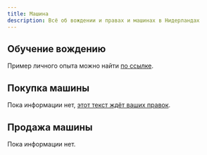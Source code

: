 ```yaml
---
title: Машина
description: Всё об вождении и правах и машинах в Нидерландах
---
```


## Обучение вождению

Пример личного опыта можно найти [по ссылке](https://twitter.com/dvbobrov/status/1161026523828301826).

## Покупка машины

Пока информации нет, [этот текст ждёт ваших правок](https://github.com/ru-nl/faq/blob/master/content/car/_index.md).

## Продажа машины

Пока информации нет.
